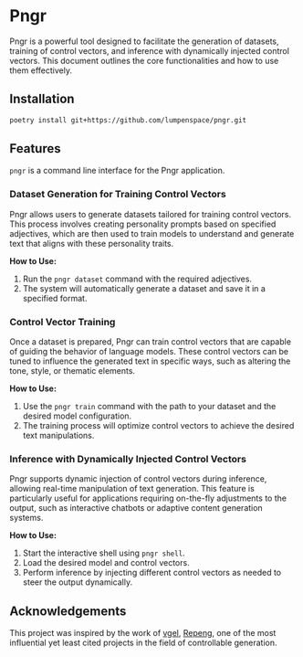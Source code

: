 # Pngr

Pngr is a powerful tool designed to facilitate the generation of datasets, training of control vectors, and inference with dynamically injected control vectors. This document outlines the core functionalities and how to use them effectively.

## Installation

```bash
poetry install git+https://github.com/lumpenspace/pngr.git
```

## Features

`pngr` is a command line interface for the Pngr application.

### Dataset Generation for Training Control Vectors

Pngr allows users to generate datasets tailored for training control vectors. This process involves creating personality prompts based on specified adjectives, which are then used to train models to understand and generate text that aligns with these personality traits.

**How to Use:**

1. Run the `pngr dataset` command with the required adjectives.
2. The system will automatically generate a dataset and save it in a specified format.

### Control Vector Training

Once a dataset is prepared, Pngr can train control vectors that are capable of guiding the behavior of language models. These control vectors can be tuned to influence the generated text in specific ways, such as altering the tone, style, or thematic elements.

**How to Use:**

1. Use the `pngr train` command with the path to your dataset and the desired model configuration.
2. The training process will optimize control vectors to achieve the desired text manipulations.

### Inference with Dynamically Injected Control Vectors

Pngr supports dynamic injection of control vectors during inference, allowing real-time manipulation of text generation. This feature is particularly useful for applications requiring on-the-fly adjustments to the output, such as interactive chatbots or adaptive content generation systems.

**How to Use:**

1. Start the interactive shell using `pngr shell`.
2. Load the desired model and control vectors.
3. Perform inference by injecting different control vectors as needed to steer the output dynamically.

## Acknowledgements

This project was inspired by the work of [vgel](https://x.com/vooooooogel), [Repeng](https://github.com/vgel/repeng),
one of the most influential yet least cited projects in the field of controllable generation.
